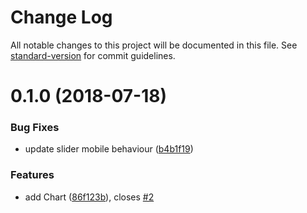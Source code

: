 # Change Log

All notable changes to this project will be documented in this file. See [standard-version](https://github.com/conventional-changelog/standard-version) for commit guidelines.

<a name="0.1.0"></a>
# 0.1.0 (2018-07-18)


### Bug Fixes

* update slider mobile behaviour ([b4b1f19](http://gitlab.urbica.co:2222/gulag/ui-kit/commit/b4b1f19))


### Features

* add Chart ([86f123b](http://gitlab.urbica.co:2222/gulag/ui-kit/commit/86f123b)), closes [#2](http://gitlab.urbica.co:2222/gulag/ui-kit/issues/2)

